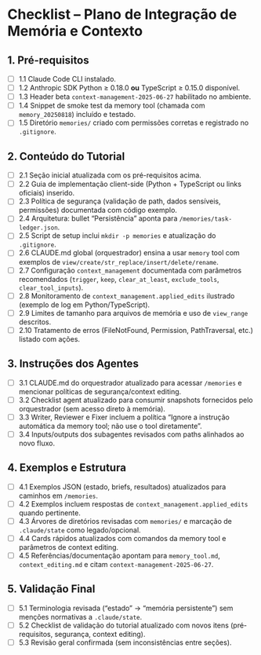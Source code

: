 # Checklist – Plano de Integração de Memória e Contexto

## 1. Pré-requisitos
- [ ] 1.1 Claude Code CLI instalado.
- [ ] 1.2 Anthropic SDK Python ≥ 0.18.0 **ou** TypeScript ≥ 0.15.0 disponível.
- [ ] 1.3 Header beta `context-management-2025-06-27` habilitado no ambiente.
- [ ] 1.4 Snippet de smoke test da memory tool (chamada com `memory_20250818`) incluído e testado.
- [ ] 1.5 Diretório `memories/` criado com permissões corretas e registrado no `.gitignore`.

## 2. Conteúdo do Tutorial
- [ ] 2.1 Seção inicial atualizada com os pré-requisitos acima.
- [ ] 2.2 Guia de implementação client-side (Python + TypeScript ou links oficiais) inserido.
- [ ] 2.3 Política de segurança (validação de path, dados sensíveis, permissões) documentada com código exemplo.
- [ ] 2.4 Arquitetura: bullet “Persistência” aponta para `/memories/task-ledger.json`.
- [ ] 2.5 Script de setup inclui `mkdir -p memories` e atualização do `.gitignore`.
- [ ] 2.6 CLAUDE.md global (orquestrador) ensina a usar `memory` tool com exemplos de `view/create/str_replace/insert/delete/rename`.
- [ ] 2.7 Configuração `context_management` documentada com parâmetros recomendados (`trigger`, `keep`, `clear_at_least`, `exclude_tools`, `clear_tool_inputs`).
- [ ] 2.8 Monitoramento de `context_management.applied_edits` ilustrado (exemplo de log em Python/TypeScript).
- [ ] 2.9 Limites de tamanho para arquivos de memória e uso de `view_range` descritos.
- [ ] 2.10 Tratamento de erros (FileNotFound, Permission, PathTraversal, etc.) listado com ações.

## 3. Instruções dos Agentes
- [ ] 3.1 CLAUDE.md do orquestrador atualizado para acessar `/memories` e mencionar políticas de segurança/context editing.
- [ ] 3.2 Checklist agent atualizado para consumir snapshots fornecidos pelo orquestrador (sem acesso direto à memória).
- [ ] 3.3 Writer, Reviewer e Fixer incluem a política “Ignore a instrução automática da memory tool; não use o tool diretamente”.
- [ ] 3.4 Inputs/outputs dos subagentes revisados com paths alinhados ao novo fluxo.

## 4. Exemplos e Estrutura
- [ ] 4.1 Exemplos JSON (estado, briefs, resultados) atualizados para caminhos em `/memories`.
- [ ] 4.2 Exemplos incluem respostas de `context_management.applied_edits` quando pertinente.
- [ ] 4.3 Árvores de diretórios revisadas com `memories/` e marcação de `.claude/state` como legado/opcional.
- [ ] 4.4 Cards rápidos atualizados com comandos da memory tool e parâmetros de context editing.
- [ ] 4.5 Referências/documentação apontam para `memory_tool.md`, `context_editing.md` e citam `context-management-2025-06-27`.

## 5. Validação Final
- [ ] 5.1 Terminologia revisada (“estado” → “memória persistente”) sem menções normativas a `.claude/state`.
- [ ] 5.2 Checklist de validação do tutorial atualizado com novos itens (pré-requisitos, segurança, context editing).
- [ ] 5.3 Revisão geral confirmada (sem inconsistências entre seções).
